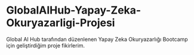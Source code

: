 # GlobalAIHub-Yapay-Zeka-Okuryazarligi-Projesi
Global AI Hub tarafından düzenlenen Yapay Zeka Okuryazarlığı Bootcamp için geliştirdiğim proje fikirlerim.

